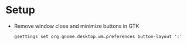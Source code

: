 # Setup

- Remove window close and minimize buttons in GTK

  `gsettings set org.gnome.desktop.wm.preferences button-layout ':'`
